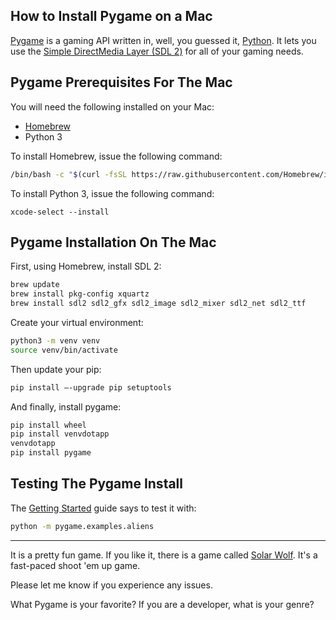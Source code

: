 ## How to Install Pygame on a Mac

[Pygame](https://www.pygame.org) is a gaming API written in, well, you guessed it, [Python](https://www.python.org). It lets you use the [Simple DirectMedia Layer (SDL 2)](https://www.libsdl.org) for all of your gaming needs.

## Pygame Prerequisites For The Mac

You will need the following installed on your Mac:

* [Homebrew](https://brew.sh)
* Python 3

To install Homebrew, issue the following command:

```zsh
/bin/bash -c "$(curl -fsSL https://raw.githubusercontent.com/Homebrew/install/HEAD/install.sh)"
```

To install Python 3, issue the following command:

```
xcode-select --install
```

## Pygame Installation On The Mac

First, using Homebrew, install SDL 2:

```zsh
brew update  
brew install pkg-config xquartz 
brew install sdl2 sdl2_gfx sdl2_image sdl2_mixer sdl2_net sdl2_ttf
```

Create your virtual environment:

```zsh
python3 -m venv venv  
source venv/bin/activate  
```

Then update your pip:

```zsh
pip install —-upgrade pip setuptools  
```

And finally, install pygame:

```zsh
pip install wheel  
pip install venvdotapp  
venvdotapp 
pip install pygame  
```

## Testing The Pygame Install

The [Getting Started](https://www.pygame.org/wiki/GettingStarted) guide says to test it with:

```zsh
python -m pygame.examples.aliens  
```
---

It is a pretty fun game. If you like it, there is a game called [Solar Wolf](https://github.com/astraindev/solarwolf). It's a fast-paced shoot 'em up game.

Please let me know if you experience any issues.

What Pygame is your favorite? If you are a developer, what is your genre?